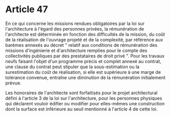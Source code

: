 # Article 47

En ce qui concerne les missions rendues obligatoires par la loi sur l'architecture à l'égard des personnes privées, la rémunération de l'architecte est déterminée en fonction des difficultés de la mission, du coût de la réalisation de l'ouvrage projeté et de la complexité, par référence aux barèmes annexés au décret " relatif aux conditions de rémunération des missions d'ingénierie et d'architecture remplies pour le compte des collectivités publiques par des prestataires de droit privé ". Pour les travaux neufs faisant l'objet d'un programme précis et complet annexé au contrat, une clause du contrat peut stipuler que la sous-estimation ou la surestimation du coût de réalisation, si elle est supérieure à une marge de tolérance convenue, entraîne une diminution de la rémunération initialement prévue.

Les honoraires de l'architecte sont forfaitisés pour le projet architectural défini à l'article 3 de la loi sur l'architecture, pour les personnes physiques qui déclarent vouloir édifier ou modifier pour elles-mêmes une construction dont la surface est inférieure au seuil mentionné à l'article 4 de cette loi.
